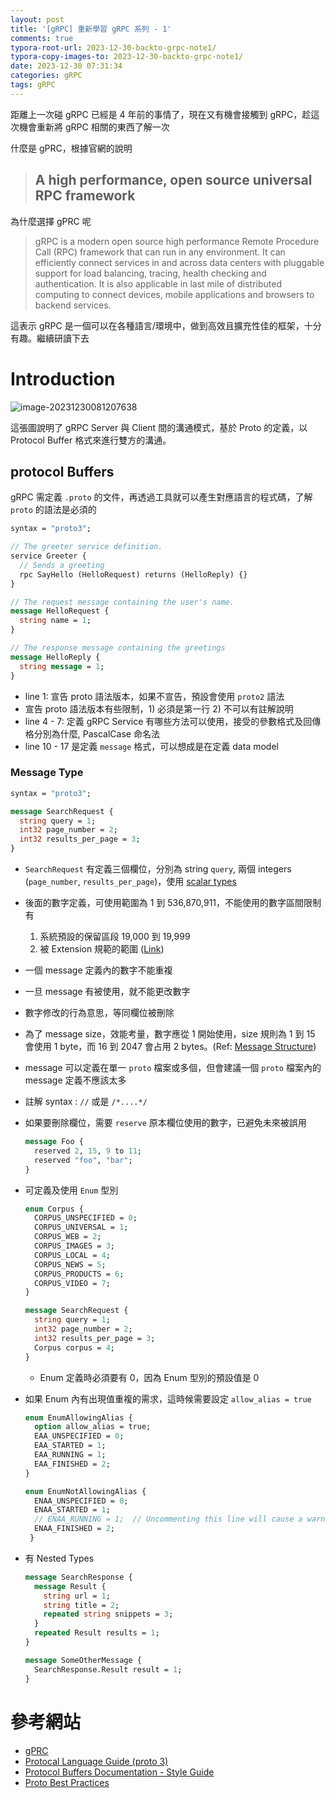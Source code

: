 ```yaml
---
layout: post
title: '[gRPC] 重新學習 gRPC 系列 - 1'
comments: true
typora-root-url: 2023-12-30-backto-grpc-note1/
typora-copy-images-to: 2023-12-30-backto-grpc-note1/
date: 2023-12-30 07:31:34
categories: gRPC
tags: gRPC
---
```


距離上一次碰 gRPC 已經是 4 年前的事情了，現在又有機會接觸到 gRPC，趁這次機會重新將 gRPC 相關的東西了解一次

什麼是 gPRC，根據官網的說明

> ## A high performance, open source universal RPC framework

為什麼選擇 gPRC 呢

> gRPC is a modern open source high performance Remote Procedure Call (RPC) framework that can run in any environment. It can efficiently connect services in and across data centers with pluggable support for load balancing, tracing, health checking and authentication. It is also applicable in last mile of distributed computing to connect devices, mobile applications and browsers to backend services.

這表示 gRPC 是一個可以在各種語言/環境中，做到高效且擴充性佳的框架，十分有趣。繼續研讀下去

<!-- more -->

# Introduction

![image-20231230081207638](image-20231230081207638.png)

這張圖說明了 gRPC Server 與 Client 間的溝通模式，基於 Proto 的定義，以 Protocol Buffer 格式來進行雙方的溝通。

## protocol Buffers

gRPC 需定義 `.proto` 的文件，再透過工具就可以產生對應語言的程式碼，了解 `proto` 的語法是必須的

```protobuf
syntax = "proto3";

// The greeter service definition.
service Greeter {
  // Sends a greeting
  rpc SayHello (HelloRequest) returns (HelloReply) {}
}

// The request message containing the user's name.
message HelloRequest {
  string name = 1;
}

// The response message containing the greetings
message HelloReply {
  string message = 1;
}
```

* line 1: 宣告 proto 語法版本，如果不宣告，預設會使用 `proto2` 語法
* 宣告 proto 語法版本有些限制，1) 必須是第一行 2) 不可以有註解說明
* line 4 - 7: 定義 gRPC Service 有哪些方法可以使用，接受的參數格式及回傳格分別為什麼, PascalCase 命名法
* line 10 - 17 是定義 `message` 格式，可以想成是在定義 data model

### Message Type

```protobuf
syntax = "proto3";

message SearchRequest {
  string query = 1;
  int32 page_number = 2;
  int32 results_per_page = 3;
}
```

- `SearchRequest` 有定義三個欄位，分別為 string `query`, 兩個 integers (`page_number`, `results_per_page`)，使用 [scalar types](https://protobuf.dev/programming-guides/proto3/#scalar)

- 後面的數字定義，可使用範圍為 1 到 536,870,911，不能使用的數字區間限制有 

  1. 系統預設的保留區段 19,000 到 19,999
  2. 被 Extension 規範的範圍 ([Link](https://protobuf.dev/programming-guides/extension_declarations/))

- 一個 message 定義內的數字不能重複

- 一旦 message 有被使用，就不能更改數字

- 數字修改的行為意思，等同欄位被刪除

- 為了 message size，效能考量，數字應從 1 開始使用，size 規則為 1 到 15 會使用 1 byte，而 16 到 2047 會占用 2 bytes。(Ref: [Message Structure](https://protobuf.dev/programming-guides/encoding/#structure))

- message 可以定義在單一 `proto` 檔案或多個，但會建議一個 `proto` 檔案內的 message 定義不應該太多

- 註解 syntax :  `//` 或是 `/*....*/` 

- 如果要刪除欄位，需要 `reserve` 原本欄位使用的數字，已避免未來被誤用

  ```protobuf
  message Foo {
    reserved 2, 15, 9 to 11;
    reserved "foo", "bar";
  }
  ```

- 可定義及使用 `Enum` 型別

  ```protobuf
  enum Corpus {
    CORPUS_UNSPECIFIED = 0;
    CORPUS_UNIVERSAL = 1;
    CORPUS_WEB = 2;
    CORPUS_IMAGES = 3;
    CORPUS_LOCAL = 4;
    CORPUS_NEWS = 5;
    CORPUS_PRODUCTS = 6;
    CORPUS_VIDEO = 7;
  }
  
  message SearchRequest {
    string query = 1;
    int32 page_number = 2;
    int32 results_per_page = 3;
    Corpus corpus = 4;
  }
  ```

  - Enum 定義時必須要有 0，因為 Enum 型別的預設值是 0

- 如果 Enum  內有出現值重複的需求，這時候需要設定 `allow_alias = true`

  ```protobuf
  enum EnumAllowingAlias {
    option allow_alias = true;
    EAA_UNSPECIFIED = 0;
    EAA_STARTED = 1;
    EAA_RUNNING = 1;
    EAA_FINISHED = 2;
  }
  
  enum EnumNotAllowingAlias {
    ENAA_UNSPECIFIED = 0;
    ENAA_STARTED = 1;
    // ENAA_RUNNING = 1;  // Uncommenting this line will cause a warning message.
    ENAA_FINISHED = 2;
   }
  ```

- 有 Nested Types

  ```protobuf
  message SearchResponse {
    message Result {
      string url = 1;
      string title = 2;
      repeated string snippets = 3;
    }
    repeated Result results = 1;
  }
  
  message SomeOtherMessage {
    SearchResponse.Result result = 1;
  }
  ```



# 參考網站

- [gPRC](https://grpc.io/)
- [Protocal Language Guide (proto 3)](https://protobuf.dev/programming-guides/proto3/)
- [Protocol Buffers Documentation - Style Guide](https://protobuf.dev/programming-guides/style/)
- [Proto Best Practices](https://protobuf.dev/programming-guides/dos-donts/)
